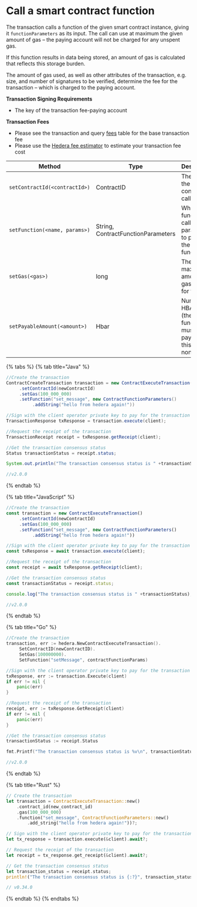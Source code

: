 # Call a smart contract function

The transaction calls a function of the given smart contract instance, giving it `functionParameters` as its input. The call can use at maximum the given amount of gas – the paying account will not be charged for any unspent gas.

If this function results in data being stored, an amount of gas is calculated that reflects this storage burden.

The amount of gas used, as well as other attributes of the transaction, e.g. size, and number of signatures to be verified, determine the fee for the transaction – which is charged to the paying account.

**Transaction Signing Requirements**

* The key of the transaction fee-paying account

**Transaction Fees**

* Please see the transaction and query [fees](../../../networks/mainnet/fees/#transaction-and-query-fees) table for the base transaction fee
* Please use the [Hedera fee estimator](https://hedera.com/fees) to estimate your transaction fee cost

<table><thead><tr><th width="275">Method</th><th width="143">Type</th><th width="203">Description</th><th>Requirement</th></tr></thead><tbody><tr><td><code>setContractId(&#x3C;contractId>)</code></td><td>ContractID</td><td>The ID of the contract to call.</td><td>Required</td></tr><tr><td><code>setFunction(&#x3C;name, params>)</code></td><td>String, ContractFunctionParameters</td><td>Which function to call and the parameters to pass to the function.</td><td>Required</td></tr><tr><td><code>setGas(&#x3C;gas>)</code></td><td>long</td><td>The maximum amount of gas to use for the call.</td><td>Required</td></tr><tr><td><code>setPayableAmount(&#x3C;amount>)</code></td><td>Hbar</td><td>Number of HBARs sent (the function must be payable if this is nonzero)</td><td>Optional</td></tr></tbody></table>

{% tabs %}
{% tab title="Java" %}
```java
//Create the transaction
ContractCreateTransaction transaction = new ContractExecuteTransaction()
     .setContractId(newContractId)
     .setGas(100_000_000)
     .setFunction("set_message", new ContractFunctionParameters()
          .addString("hello from hedera again!"))

//Sign with the client operator private key to pay for the transaction and submit the query to a Hedera network
TransactionResponse txResponse = transaction.execute(client);

//Request the receipt of the transaction
TransactionReceipt receipt = txResponse.getReceipt(client);

//Get the transaction consensus status
Status transactionStatus = receipt.status;

System.out.println("The transaction consensus status is " +transactionStatus);

//v2.0.0
```
{% endtab %}

{% tab title="JavaScript" %}
```javascript
//Create the transaction
const transaction = new ContractExecuteTransaction()
     .setContractId(newContractId)
     .setGas(100_000_000)
     .setFunction("set_message", new ContractFunctionParameters()
          .addString("hello from hedera again!"))

//Sign with the client operator private key to pay for the transaction and submit the query to a Hedera network
const txResponse = await transaction.execute(client);

//Request the receipt of the transaction
const receipt = await txResponse.getReceipt(client);

//Get the transaction consensus status
const transactionStatus = receipt.status;

console.log("The transaction consensus status is " +transactionStatus);

//v2.0.0
```
{% endtab %}

{% tab title="Go" %}
```go
//Create the transaction
transaction, err := hedera.NewContractExecuteTransaction().
     SetContractID(newContractID).
     SetGas(100000000).
     SetFunction("setMessage", contractFunctionParams)

//Sign with the client operator private key to pay for the transaction and submit the query to a Hedera network
txResponse, err := transaction.Execute(client)
if err != nil {
	panic(err)
}

//Request the receipt of the transaction
receipt, err := txResponse.GetReceipt(client)
if err != nil {
	panic(err)
}

//Get the transaction consensus status
transactionStatus := receipt.Status

fmt.Printf("The transaction consensus status is %v\n", transactionStatus)

//v2.0.0
```
{% endtab %}

{% tab title="Rust" %}
```rust
// Create the transaction
let transaction = ContractExecuteTransaction::new()
    .contract_id(new_contract_id)
    .gas(100_000_000)
    .function("set_message", ContractFunctionParameters::new()
        .add_string("hello from hedera again!"))?;

// Sign with the client operator private key to pay for the transaction and submit to a Hedera network
let tx_response = transaction.execute(&client).await?;

// Request the receipt of the transaction
let receipt = tx_response.get_receipt(&client).await?;

// Get the transaction consensus status
let transaction_status = receipt.status;
println!("The transaction consensus status is {:?}", transaction_status);

// v0.34.0
```
{% endtab %}
{% endtabs %}
